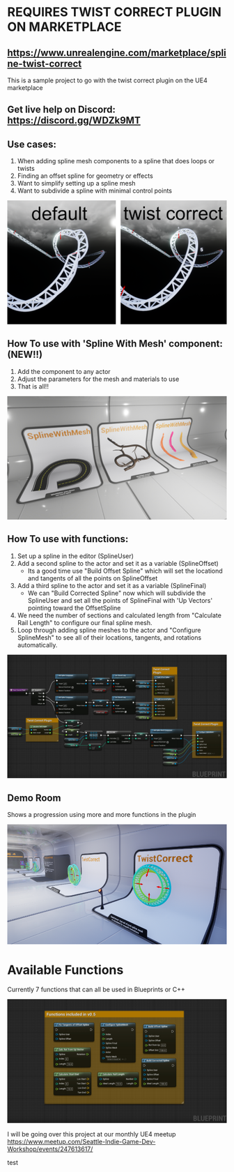 # REQUIRES TWIST CORRECT PLUGIN ON MARKETPLACE
## https://www.unrealengine.com/marketplace/spline-twist-correct
This is a sample project to go with the twist correct plugin on the UE4 marketplace

## Get live help on Discord: https://discord.gg/WDZk9MT


## Use cases:
1. When adding spline mesh components to a spline that does loops or twists
2. Finding an offset spline for geometry or effects
3. Want to simplify setting up a spline mesh
4. Want to subdivide a spline with minimal control points

![TwistCorrect](/assets/TwistCorrect_r1venq50n.png)

## How To use with 'Spline With Mesh' component: (NEW!!)
1. Add the component to any actor 
2. Adjust the parameters for the mesh and materials to use
3. That is all!!

![SplineWithMeshComponentExamples](/assets/SplineWithMeshComponentExamples.jpg)


## How To use with functions:
1. Set up a spline in the editor (SplineUser) 
2. Add a second spline to the actor and set it as a variable (SplineOffset)
    - Its a good time use "Build Offset Spline" which will set the                  locationd and tangents of all the points on SplineOffset
3. Add a third spline to the actor and set it as a variable (SplineFinal)
    - We can "Build Corrected Spline" now which will subdivide the SplineUser and   set all the points of SplineFinal with 'Up Vectors' pointing toward the OffsetSpline
4. We need the number of sections and calculated length from "Calculate Rail Length" to configure our final spline mesh. 
5. Loop through adding spline meshes to the actor and "Configure SplineMesh" to see all of their locations, tangents, and rotations automatically.  

![TwistCorrectScreenshotsFinal](/assets/TwistCorrectScreenshotsFinal.jpg)

## Demo Room 
Shows a progression using more and more functions in the plugin

![TwistCorrectDemoRoom](/assets/TwistCorrectDemoRoom.png)

# Available Functions
Currently 7 functions that can all be used in Blueprints or C++

![TwistCorrectScreenshots](/assets/TwistCorrectScreenshots.jpg)

I will be going over this project at our monthly UE4 meetup
https://www.meetup.com/Seattle-Indie-Game-Dev-Workshop/events/247613617/

test
